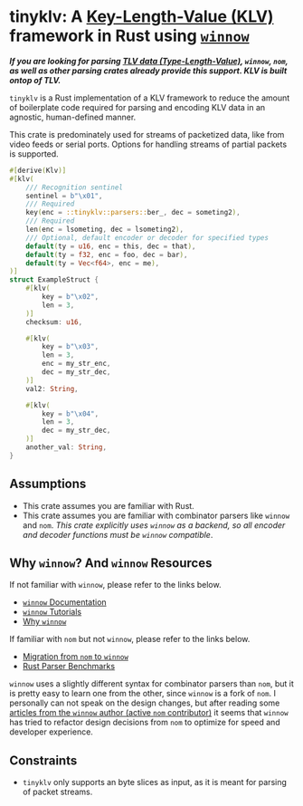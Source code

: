 # tinyklv: A [Key-Length-Value (KLV)](https://en.wikipedia.org/wiki/KLV) framework in Rust using [`winnow`](https://crates.io/crates/winnow)

***If you are looking for parsing [TLV data (Type-Length-Value)](https://en.wikipedia.org/wiki/Type%E2%80%93length%E2%80%93value), `winnow`, `nom`, as well as other parsing crates already provide this support. KLV is built ontop of TLV.***

`tinyklv` is a Rust implementation of a KLV framework to reduce the amount of boilerplate code required for parsing and encoding KLV data in an agnostic, human-defined manner.

This crate is predominately used for streams of packetized data, like from video feeds or serial ports. Options for handling streams of partial packets is supported.

```rust
#[derive(Klv)]
#[klv(
    /// Recognition sentinel
    sentinel = b"\x01",
    /// Required
    key(enc = ::tinyklv::parsers::ber_, dec = someting2),
    /// Required
    len(enc = lsometing, dec = lsometing2),
    /// Optional, default encoder or decoder for specified types
    default(ty = u16, enc = this, dec = that),
    default(ty = f32, enc = foo, dec = bar),
    default(ty = Vec<f64>, enc = me),
)]
struct ExampleStruct {
    #[klv(
        key = b"\x02",
        len = 3,
    )]
    checksum: u16,

    #[klv(
        key = b"\x03",
        len = 3,
        enc = my_str_enc,
        dec = my_str_dec,
    )]
    val2: String,

    #[klv(
        key = b"\x04",
        len = 3,
        dec = my_str_dec,
    )]
    another_val: String,
}
```

## Assumptions

* This crate assumes you are familiar with Rust.
* This crate assumes you are familiar with combinator parsers like `winnow` and `nom`. *This crate explicitly uses `winnow` as a backend, so all encoder and decoder functions must be `winnow` compatible*.

## Why `winnow`? And `winnow` Resources

If not familiar with `winnow`, please refer to the links below.

* [`winnow` Documentation](https://docs.rs/winnow/latest/winnow/)
* [`winnow` Tutorials](https://docs.rs/winnow/latest/winnow/_tutorial/index.html)
* [Why `winnow`](https://docs.rs/winnow/latest/winnow/_topic/why/index.html)

If familiar with `nom` but not `winnow`, please refer to the links below.

* [Migration from `nom` to `winnow`](https://docs.rs/winnow/latest/winnow/_topic/nom/index.html)
* [Rust Parser Benchmarks](https://github.com/rosetta-rs/parse-rosetta-rs/tree/main/examples)

`winnow` uses a slightly different syntax for combinator parsers than `nom`, but it is pretty easy to learn one from the other, since `winnow` is a fork of `nom`. I personally can not speak on the design changes, but after reading some [articles from the `winnow` author (active `nom` contributor)](https://epage.github.io/blog/2023/07/winnow-0-5-the-fastest-rust-parser-combinator-library/) it seems that `winnow` has tried to refactor design decisions from `nom` to optimize for speed and developer experience.

## Constraints

* `tinyklv` only supports an byte slices as input, as it is meant for parsing of packet streams.
